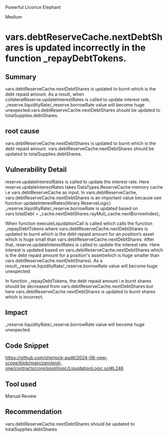 Powerful Licorice Elephant

Medium

# vars.debtReserveCache.nextDebtShares is updated incorrectly in the  function _repayDebtTokens.

## Summary
vars.debtReserveCache.nextDebtShares is updated to burnt which is the debt repaid amount. As a result, when collateralReserve.updateInterestRates is called to update interest rate, _reserve.liquidityRate/_reserve.borrowRate value will become huge unexpected.vars.debtReserveCache.nextDebtShares should be updated to totalSupplies.debtShares.

## root cause
 vars.debtReserveCache.nextDebtShares is updated to burnt which is the debt repaid amount.   vars.debtReserveCache.nextDebtShares should be updated to totalSupplies.debtShares.

## Vulnerability Detail
 reserve.updateInterestRates is called to update the interest rate. Here reserve.updateInterestRates takes DataTypes.ReserveCache memory cache i.e vars.debtReserveCache as input. In vars.debtReserveCache,  vars.debtReserveCache.nextDebtShares is an important value because see   function updateInterestRates(library ReserveLogic) _reserve.liquidityRate/_reserve.borrowRate is updated based on   vars.totalDebt = _cache.nextDebtShares.rayMul(_cache.nextBorrowIndex);


When function executeLiquidationCall is called which calls the   function _repayDebtTokens where  vars.debtReserveCache.nextDebtShares is updated  to burnt which is the debt repaid amount for an position’s asset which is huge small than vars.debtReserveCache.nextDebtShares. After that,  reserve.updateInterestRates is called to update the interest rate. Here interest is updated based on  vars.debtReserveCache.nextDebtShares which is  the debt repaid amount for a position's asset(which is huge smaller than vars.debtReserveCache.nextDebtShares). As a result,_reserve.liquidityRate/_reserve.borrowRate value will become huge unexpected.


In   function _repayDebtTokens,  the debt repaid amount i.e burnt shares should be decreased from vars.debtReserveCache.nextDebtShares.but here vars.debtReserveCache.nextDebtShares is updated to burnt shares which is incorrect.



## Impact
_reserve.liquidityRate/_reserve.borrowRate value will become huge unexpected
## Code Snippet
https://github.com/sherlock-audit/2024-06-new-scope/blob/main/zerolend-one/contracts/core/pool/logic/LiquidationLogic.sol#L246
## Tool used

Manual Review

## Recommendation
vars.debtReserveCache.nextDebtShares should be updated to totalSupplies.debtShares